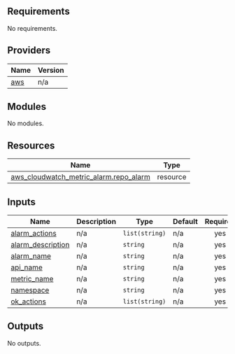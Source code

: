 ## Requirements

No requirements.

## Providers

| Name | Version |
|------|---------|
| <a name="provider_aws"></a> [aws](#provider\_aws) | n/a |

## Modules

No modules.

## Resources

| Name | Type |
|------|------|
| [aws_cloudwatch_metric_alarm.repo_alarm](https://registry.terraform.io/providers/hashicorp/aws/latest/docs/resources/cloudwatch_metric_alarm) | resource |

## Inputs

| Name | Description | Type | Default | Required |
|------|-------------|------|---------|:--------:|
| <a name="input_alarm_actions"></a> [alarm\_actions](#input\_alarm\_actions) | n/a | `list(string)` | n/a | yes |
| <a name="input_alarm_description"></a> [alarm\_description](#input\_alarm\_description) | n/a | `string` | n/a | yes |
| <a name="input_alarm_name"></a> [alarm\_name](#input\_alarm\_name) | n/a | `string` | n/a | yes |
| <a name="input_api_name"></a> [api\_name](#input\_api\_name) | n/a | `string` | n/a | yes |
| <a name="input_metric_name"></a> [metric\_name](#input\_metric\_name) | n/a | `string` | n/a | yes |
| <a name="input_namespace"></a> [namespace](#input\_namespace) | n/a | `string` | n/a | yes |
| <a name="input_ok_actions"></a> [ok\_actions](#input\_ok\_actions) | n/a | `list(string)` | n/a | yes |

## Outputs

No outputs.
